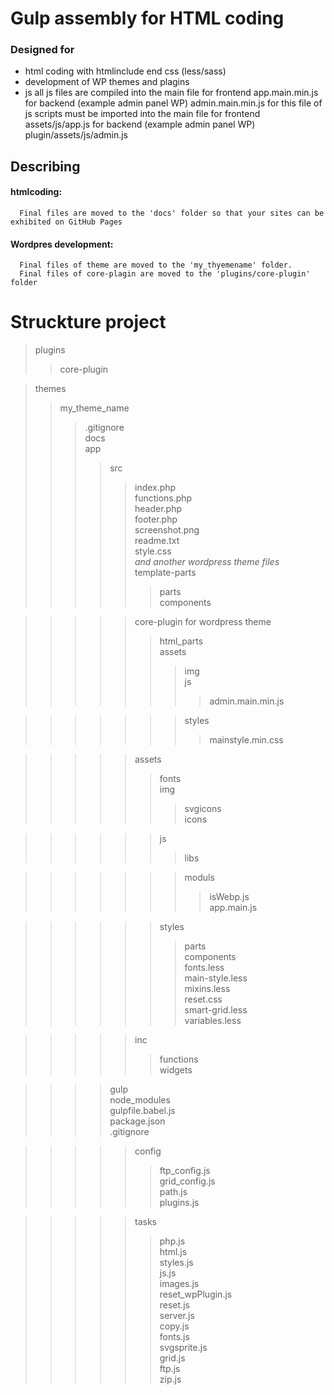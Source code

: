 # Gulp assembly for HTML coding

### Designed for
   + html coding
       with htmlinclude end css (less/sass)
   + development of WP themes and plagins
   + js 
       all js files are compiled into the main file 
          for frontend  app.main.min.js
          for backend  (example admin panel WP)  admin.main.min.js
       for this file of js scripts must be imported into the main file 
          for frontend  assets/js/app.js
          for backend  (example admin panel WP)  plugin/assets/js/admin.js 

## Describing
   #### htmlcoding:
      Final files are moved to the 'docs' folder so that your sites can be exhibited on GitHub Pages
   #### Wordpres development:
      Final files of theme are moved to the 'my_thyemename' folder. 
      Final files of core-plagin are moved to the 'plugins/core-plugin' folder


# Struckture project
>  plugins   
>>  core-plugin   
      
> themes   
>> my_theme_name   
>>>  .gitignore   
>>>  docs   
>>>  app   
>>>>  src   
>>>>>  index.php   
>>>>>  functions.php   
>>>>>  header.php   
>>>>>  footer.php   
>>>>>  screenshot.png   
>>>>>  readme.txt   
>>>>>  style.css   
>>>>>  _and another wordpress theme files_   
>>>>>  template-parts   
>>>>>>  parts   
>>>>>>  components   
   
>>>>>  core-plugin for wordpress theme   
>>>>>>  html_parts   
>>>>>>  assets   
>>>>>>>  img   
>>>>>>>  js   
>>>>>>>>  admin.main.min.js   
      
>>>>>>>  styles   
>>>>>>>>  mainstyle.min.css   
   
>>>>>  assets   
>>>>>>  fonts   
>>>>>>  img   
>>>>>>>  svgicons   
>>>>>>>  icons   
   
>>>>>>  js   
>>>>>>>  libs   
   
>>>>>>>  moduls   
>>>>>>>>  isWebp.js   
>>>>>>>  app.main.js   
   
>>>>>>  styles   
>>>>>>>  parts   
>>>>>>>  components   
>>>>>>>  fonts.less   
>>>>>>>  main-style.less   
>>>>>>>  mixins.less   
>>>>>>>  reset.css   
>>>>>>>  smart-grid.less   
>>>>>>>  variables.less   
      
>>>>>  inc   
>>>>>>  functions   
>>>>>>  widgets   
      
>>>>  gulp   
>>>>  node_modules   
>>>>  gulpfile.babel.js   
>>>>  package.json   
>>>>  .gitignore   
   
>>>>>  config   
>>>>>>  ftp_config.js   
>>>>>>  grid_config.js   
>>>>>>  path.js   
>>>>>>  plugins.js   
      
>>>>>  tasks   
>>>>>>  php.js   
>>>>>>  html.js   
>>>>>>  styles.js   
>>>>>>  js.js   
>>>>>>  images.js   
>>>>>>  reset_wpPlugin.js   
>>>>>>  reset.js   
>>>>>>  server.js   
>>>>>>  copy.js   
>>>>>>  fonts.js   
>>>>>>  svgsprite.js   
>>>>>>  grid.js   
>>>>>>  ftp.js   
>>>>>>  zip.js   
   
   
